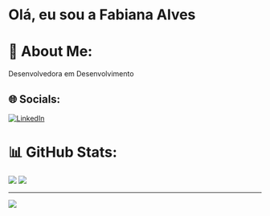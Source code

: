 # Olá, eu sou a Fabiana Alves

# 💫 About Me:
Desenvolvedora em Desenvolvimento


## 🌐 Socials:
[![LinkedIn](https://img.shields.io/badge/LinkedIn-%230077B5.svg?logo=linkedin&logoColor=white)](https://linkedin.com/in/https://www.linkedin.com/in/alvesfabiana/) 
# 📊 GitHub Stats:
![](https://github-readme-stats.vercel.app/api?username=fabysz&theme=great-gatsby&hide_border=false&include_all_commits=false&count_private=false)
![](https://github-readme-stats.vercel.app/api/top-langs/?username=fabysz&theme=great-gatsby&hide_border=false&include_all_commits=false&count_private=false&layout=compact)

---
[![](https://visitcount.itsvg.in/api?id=fabysz&icon=0&color=0)](https://visitcount.itsvg.in)


